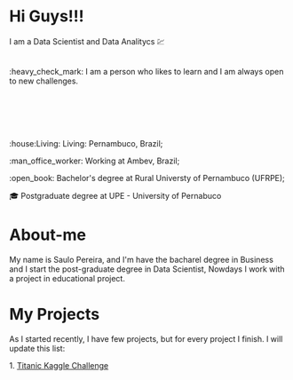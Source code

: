 # Hi Guys!!!
I am a Data Scientist and Data Analitycs :chart:
<br></br>
<p>:heavy_check_mark: I am a person who likes to learn and I am always open to new challenges.</p>
<br></br>
<br></br>
<p>:house:Living: Living: Pernambuco, Brazil;</p>
<p>:man_office_worker: Working at Ambev, Brazil;</p>
<p>:open_book:	Bachelor's degree at Rural Universty of Pernambuco (UFRPE);</p>
<p>🎓 Postgraduate degree at UPE - University of Pernabuco</p>

# About-me
<p>My name is Saulo Pereira, and I'm have the bacharel degree in Business and I start the post-graduate degree in Data Scientist, Nowdays I work with a project in educational project.</p>

# My Projects
<p>As I started recently, I have few projects, but for every project I finish. I will update this list:</p>
1. <a href = "https://github.com/sauloemp/TitanicKaggle">Titanic Kaggle Challenge</a>

